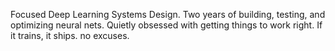 Focused Deep Learning Systems Design.
Two years of building, testing, and optimizing neural nets.
Quietly obsessed with getting things to work right.
If it trains, it ships. no excuses.
